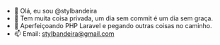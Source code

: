 - 👋 Olá, eu sou @stylbandeira
- 👀 Tem muita coisa privada, um dia sem commit é um dia sem graça.
- 🌱 Aperfeiçoando PHP Laravel e pegando outras coisas no caminho.
- 📫 Email: stylbandeira@gmail.com

<!---
stylbandeira/stylbandeira is a ✨ special ✨ repository because its `README.md` (this file) appears on your GitHub profile.
You can click the Preview link to take a look at your changes.
--->
